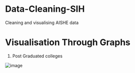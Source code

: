 # Data-Cleaning-SIH
Cleaning and visualising AISHE data

# Visualisation Through Graphs
1. Post Graduated colleges 

![image](https://user-images.githubusercontent.com/41102775/53178351-b2988b00-3617-11e9-980b-4bf184d9cf4b.png)
